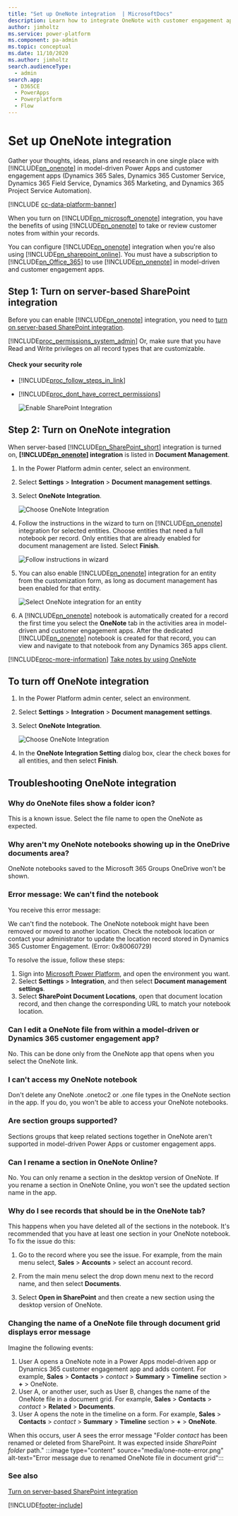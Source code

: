 ```yaml
---
title: "Set up OneNote integration  | MicrosoftDocs"
description: Learn how to integrate OneNote with customer engagement apps
author: jimholtz
ms.service: power-platform
ms.component: pa-admin
ms.topic: conceptual
ms.date: 11/10/2020
ms.author: jimholtz
search.audienceType: 
  - admin
search.app:
  - D365CE
  - PowerApps
  - Powerplatform
  - Flow
---
```

# Set up OneNote integration 

Gather your thoughts, ideas, plans and research in one single place with [!INCLUDE[pn_onenote](../includes/pn-onenote.md)] in model-driven Power Apps and customer engagement apps (Dynamics 365 Sales, Dynamics 365 Customer Service, Dynamics 365 Field Service, Dynamics 365 Marketing, and Dynamics 365 Project Service Automation).  

[!INCLUDE [cc-data-platform-banner](../includes/cc-data-platform-banner.md)]
  
 When you turn on [!INCLUDE[pn_microsoft_onenote](../includes/pn-microsoft-onenote.md)] integration, you have the benefits of using [!INCLUDE[pn_onenote](../includes/pn-onenote.md)] to take or review customer notes from within your records.  
  
 You can configure [!INCLUDE[pn_onenote](../includes/pn-onenote.md)] integration when you're also using [!INCLUDE[pn_sharepoint_online](../includes/pn-sharepoint-online.md)]. You must have a subscription to [!INCLUDE[pn_Office_365](../includes/pn-office-365.md)] to use [!INCLUDE[pn_onenote](../includes/pn-onenote.md)] in model-driven and customer engagement apps.  
  
<a name="BKMK_EnableSharePointInt"></a>   
## Step 1: Turn on server-based SharePoint integration  

 Before you can enable [!INCLUDE[pn_onenote](../includes/pn-onenote.md)] integration, you need to [turn on server-based SharePoint integration](set-up-sharepoint-integration.md).  
  
 [!INCLUDE[proc_permissions_system_admin](../includes/proc-permissions-system-admin.md)] Or, make sure that you have Read and Write privileges on all record types that are customizable.  
  
#### Check your security role  
  
- [!INCLUDE[proc_follow_steps_in_link](../includes/proc-follow-steps-in-link.md)]  
  
- [!INCLUDE[proc_dont_have_correct_permissions](../includes/proc-dont-have-correct-permissions.md)]  
  
  ![Enable SharePoint Integration](../admin/media/enable-sharepoint-integration.png "Enable SharePoint Integration")  
  
<a name="BKMK_EnableOneNote"></a>   
## Step 2: Turn on OneNote integration  

 When server-based [!INCLUDE[pn_SharePoint_short](../includes/pn-sharepoint-short.md)] integration is turned on, **[!INCLUDE[pn_onenote](../includes/pn-onenote.md)] integration** is listed in **Document Management**.  
  
1. In the Power Platform admin center, select an environment. 

2. Select **Settings** > **Integration** > **Document management settings**.  
  
3. Select **OneNote Integration**.  
  
   ![Choose OneNote Integration](../admin/media/onenote-integration.png "Select OneNote Integration")  
  
4. Follow the instructions in the wizard to turn on [!INCLUDE[pn_onenote](../includes/pn-onenote.md)] integration for selected entities. Choose entities that need a full notebook per record. Only entities that are already enabled for document management are listed. Select **Finish**.  
  
   ![Follow instructions in wizard](../admin/media/onenote-integration-wizard.png "Follow instructions in the wizard")  
  
5. You can also enable [!INCLUDE[pn_onenote](../includes/pn-onenote.md)] integration for an entity from the customization form, as long as document management has been enabled for that entity.  
  
   ![Select OneNote integration for an entity](../admin/media/onenote-select-entity.png "Select OneNote integration for an entity")  
  
6. A [!INCLUDE[pn_onenote](../includes/pn-onenote.md)] notebook is automatically created for a record the first time you select the **OneNote** tab in the activities area in model-driven and customer engagement apps. After the dedicated [!INCLUDE[pn_onenote](../includes/pn-onenote.md)] notebook is created for that record, you can view and navigate to that notebook from any Dynamics 365 apps client.  
  
[!INCLUDE[proc-more-information](../includes/proc-more-information.md)] [Take notes by using OneNote](/powerapps/user/onenote)
  
## To turn off OneNote integration  
  
1. In the Power Platform admin center, select an environment. 

2. Select **Settings** > **Integration** > **Document management settings**.  
  
3. Select **OneNote Integration**.  
  
   ![Choose OneNote Integration](../admin/media/onenote-integration.png "Select OneNote Integration")  
  
4. In the **OneNote Integration Setting** dialog box, clear the check boxes for all entities, and then select **Finish**.  

## Troubleshooting OneNote integration

### Why do OneNote files show a folder icon?  
 This is a known issue. Select the file name to open the OneNote as expected.  
  
### Why aren't my OneNote notebooks showing up in the OneDrive documents area?  
 OneNote notebooks saved to the Microsoft 365 Groups OneDrive won't be shown.  
  
### Error message: We can't find the notebook
You receive this error message:

We can't find the notebook. The OneNote notebook might have been removed or moved to another location. Check the notebook location or contact your administrator to update the location record stored in Dynamics 365 Customer Engagement. (Error: 0x80060729)  

To resolve the issue, follow these steps:   
1. Sign into [Microsoft Power Platform](https://admin.powerplatform.microsoft.com/), and open the environment you want. 
1. Select **Settings** > **Integration**, and then select **Document management settings**.  
1. Select **SharePoint Document Locations**, open that document location record, and then change the corresponding URL to match your notebook location.  
  
### Can I edit a OneNote file from within a model-driven or Dynamics 365 customer engagement app?  
 No. This can be done only from the OneNote app that opens when you select the OneNote link.  
  
### I can't access my OneNote notebook
 Don't delete any OneNote .onetoc2 or .one file types in the OneNote section in the app. If you do, you won't be able to access your OneNote notebooks.  
  
### Are section groups supported?
 Sections groups that keep related sections together in OneNote aren't supported in model-driven Power Apps or customer engagement apps.  
  
### Can I rename a section in OneNote Online?

 No. You can only rename a section in the desktop version of OneNote. If you rename a section in OneNote Online, you won't see the updated section name in the app.  
  
### Why do I see records that should be in the OneNote tab?

 This happens when you have deleted all of the sections in the notebook. It's recommended that you have at least one section in your OneNote notebook. To fix the issue do this:  
  
1. Go to the record where you see the issue. For example, from the main menu select, **Sales** > **Accounts** > select an account record.  
  
2. From the main menu select the drop down menu next to the record name, and then select **Documents**.  
  
3. Select **Open in SharePoint** and then create a new section using the desktop version of OneNote.  

### Changing the name of a OneNote file through document grid displays error message

Imagine the following events:
1. User A opens a OneNote note in a Power Apps model-driven app or Dynamics 365 customer engagement app and adds content. For example, **Sales** > **Contacts** > *contact* > **Summary** > **Timeline** section > **+** > OneNote.
1. User A, or another user, such as User B, changes the name of the OneNote file in a document grid. For example, **Sales** > **Contacts** > *contact* > **Related** > **Documents**.
1. User A opens the note in the timeline on a form. For example, **Sales** > **Contacts** > *contact* > **Summary** > **Timeline** section > **+** > **OneNote**.

When this occurs, user A sees the error message "Folder *contact* has been renamed or deleted from SharePoint. It was expected inside *SharePoint folder* path."
:::image type="content" source="media/one-note-error.png" alt-text="Error message due to renamed OneNote file in document grid":::

<!-- ## Error message: File cannot be found
I get this error message: 

    File cannot be found. (Error: 0x80060706)  

In an on-premises deployment, you can get this error when opening the [!INCLUDE[pn_onenote](../includes/pn-onenote.md)] tab in an entity enabled for [!INCLUDE[pn_onenote](../includes/pn-onenote.md)] if you turned off **CreateSPFoldersUsingNameandGuid** using the OrgDBOrgSettings tool.  Set this option to **True**. See: [OrgDBOrgSettings tool for Dynamics CRM](https://support.microsoft.com/kb/2691237).  

Note that [!INCLUDE[pn_onenote](../includes/pn-onenote.md)] requires [!INCLUDE[pn_SharePoint_short](../includes/pn-sharepoint-short.md)] folders to include the GUID.  

## I get this error message: List does not support this operation. (Error: 0x80060715)  

On subsequent clicks in [!INCLUDE[pn_onenote](../includes/pn-onenote.md)], this error message appears: **No sections to display. Note that sections in a section group aren't supported.** To fix this issue, set the file path length to less than 70 characters.  

## Changing the name of a OneNote file in [!INCLUDE[pn-crm-9-0-0-online](../includes/pn-crm-9-0-0-online.md)] can create a conflict

Consider this scenario:

User A opens a OneNote note in Dynamics 365 Customer Engagement (on-premises) and adds content (For example: **Sales** > **Accounts** > <account> > **Summary** > Timeline section > **+** > OneNote). User A, or a second user, User B, changes the name of the OneNote file in a document grid (For example: **Sales** > **Accounts** > <account> > **Related** > **Documents**). User A opens the note using Timeline (For example: **Sales** > **Accounts** > <account> > **Summary** > Timeline section > **+** > **OneNote**). User A should see the renamed note with the existing content. Instead, a new note is opened. -->

### See also

[Turn on server-based SharePoint integration](set-up-sharepoint-integration.md)


[!INCLUDE[footer-include](../includes/footer-banner.md)]